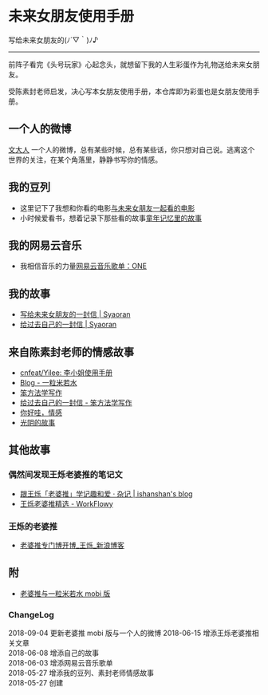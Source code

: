 # 未来女朋友使用手册

写给未来女朋友的(ﾉ´▽｀)ﾉ♪

--- 

前阵子看完《头号玩家》心起念头，就想留下我的人生彩蛋作为礼物送给未来女朋友。  

受陈素封老师启发，决心写本女朋友使用手册，本仓库即为彩蛋也是女朋友使用手册。 

## 一个人的微博

[文大人](http://murwen.lofter.com/)
一个人的微博，总有某些时候，总有某些话，你只想对自己说。逃离这个世界的关注，在某个角落里，静静书写你的情感。

## 我的豆列
* 这里记下了我想和你看的电影[与未来女朋友一起看的电影](https://www.douban.com/doulist/48979289/)
* 小时候爱看书，想着记录下那些看的故事[童年记忆里的故事](https://www.douban.com/doulist/49010482/)

## 我的网易云音乐
* 我相信音乐的力量[网易云音乐歌单：ONE](http://music.163.com/playlist?id=391105952&userid=112833822)

##  我的故事
* [写给未来女朋友的一封信 | Syaoran](http://blgo.syaoran.me/blgo/ALetterToAFutureGirlfriend.html)
* [给过去自己的一封信 | Syaoran](http://blgo.syaoran.me/blgo/ToMyselfLetter.html)

## 来自陈素封老师的情感故事
* [cnfeat/Yilee: 李小姐使用手册](https://github.com/cnfeat/Yilee)
* [Blog - 一粒米若水](http://www.yilee.me/)
* [笨方法学写作](http://www.cnfeat.com/)
* [给过去自己的一封信 - 笨方法学写作](http://www.cnfeat.com/blog/2017/03/03/a-letter-to-myself-in-that-past/)
* [你好哇，情感](https://mp.weixin.qq.com/s?__biz=MzA4MTQ0NDQxNg==&mid=2650639261&idx=1&sn=35afc9effa2f010ee36d34b32ec3edea&chksm=879dc0b2b0ea49a4f6f044740b1a152245440ae3b56a5602ba0d385cdd66819ebc56791bf449#rd)
* [光阴的故事](https://mp.weixin.qq.com/s?__biz=MzA4MTQ0NDQxNg==&mid=2650639252&idx=1&sn=bbf78e3ed807f77a04fc9bd10a5d98c6&chksm=879dc0bbb0ea49adf31cb4bb6b3307472f08bdc6d443ee77c3b2bf23929d131315e0dd90e8c1#rd)

## 其他故事

### 偶然间发现王烁老婆推的笔记文

* [跟王烁「老婆推」学记趣和爱 · 杂记 | ishanshan's blog](http://ishanshan.top/selfedu/TipsLiveAFascinatingLife.html)
* [王烁老婆推精选 - WorkFlowy](https://workflowy.com/s/CO_N.3qiR2I8Pry)

### 王烁的老婆推

* [老婆推专门博开博_王烁_新浪博客](http://blog.sina.com.cn/s/blog_61c51bd70100k7ka.html)

## 附
* [老婆推与一粒米若水 mobi 版](https://pan.baidu.com/s/1veMFNvEqClrk04P9l14pVA)

### ChangeLog

2018-09-04 更新老婆推 mobi 版与一个人的微博
2018-06-15 增添王烁老婆推相关文章  
2018-06-08 增添自己的故事  
2018-06-03 增添网易云音乐歌单  
2018-05-27 增添我的豆列、素封老师情感故事  
2018-05-27 创建
